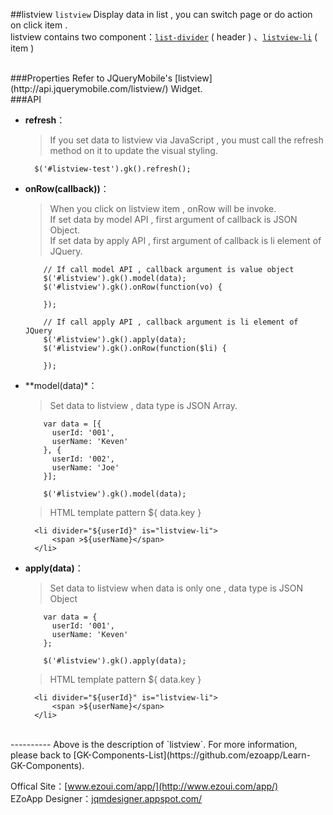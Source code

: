 ##listview
`listview` Display data in list , you can switch page or do action on click item .  
listview contains two component：[`list-divider`](https://github.com/ezoapp/Learn-GK-Components/blob/master/docs/GKComponent-list-divider.md)  ( header ) 、[`listview-li`](https://github.com/ezoapp/Learn-GK-Components/blob/master/docs/GKComponent-listview-li.md) ( item ) 

<br/>
###Properties
Refer to JQueryMobile's [listview](http://api.jquerymobile.com/listview/) Widget.

<br/>
###API

- **refresh**：  
 	> If you set data to listview via JavaScript , you must call the refresh method on it to update the visual styling.

		$('#listview-test').gk().refresh();

- **onRow(callback))**：  
  	> When you click on listview item , onRow will be invoke.  
    > If set data by model API , first argument of callback is JSON Object.  
    > If set data by apply API , first argument of callback is li element of JQuery.

          // If call model API , callback argument is value object
          $('#listview').gk().model(data);
          $('#listview').gk().onRow(function(vo) {

          });

          // If call apply API , callback argument is li element of JQuery
          $('#listview').gk().apply(data);
          $('#listview').gk().onRow(function($li) {

          });    

- **model(data)*：  
  	> Set data to listview , data type is JSON Array.
            
          var data = [{
            userId: '001',
            userName: 'Keven'
          }, {
            userId: '002',
            userName: 'Joe'
          }];

          $('#listview').gk().model(data);
          
  	> HTML template pattern ${ data.key }
  	
        <li divider="${userId}" is="listview-li">
        	<span >${userName}</span>
        </li>
              

- **apply(data)**：  
  	> Set data to listview when data is only one , data type is JSON Object

          var data = {
            userId: '001',
            userName: 'Keven'
          };

          $('#listview').gk().apply(data);

  	> HTML template pattern ${ data.key }
  	
        <li divider="${userId}" is="listview-li">
        	<span >${userName}</span>
        </li>

<br/>
----------
Above is the description of `listview`. For more information, please back to [GK-Components-List](https://github.com/ezoapp/Learn-GK-Components).

Offical Site：[www.ezoui.com/app/](http://www.ezoui.com/app/)  
EZoApp Designer：[jqmdesigner.appspot.com/](http://jqmdesigner.appspot.com/)  





